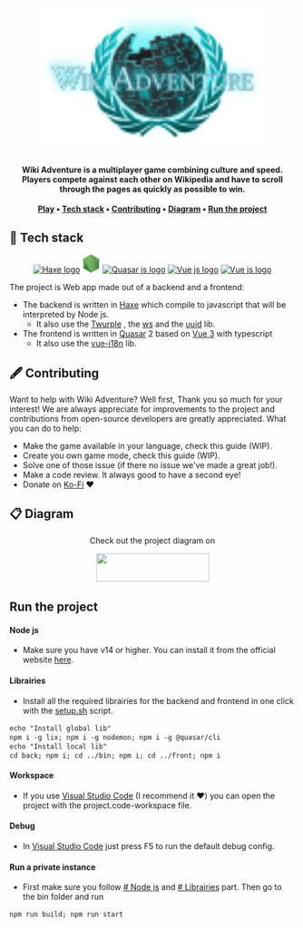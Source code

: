 <h1 align="center">
	<a href="https://wikiadventu.re"><img width=402 height=250 src="front/public/svg/openGraph.svg" alt="Wiki Adventure"/></a>
</h1>

<h4 align="center">
	Wiki Adventure is a multiplayer game combining culture and speed. Players compete against each other on Wikipedia and have to scroll through the pages as quickly as possible to win.
</h4>

<p align="center">
	<strong>
		<a href="https://wikiadventu.re">Play</a>
		•
		<a href="#-tech-stack">Tech stack</a>
		•
		<a href="#%EF%B8%8F-contributing">Contributing</a>
		•
		<a href="#-diagram">Diagram</a>
		•
		<a href="#-run-the-project">Run the project</a>
	</strong>
</p>


## 🚀 Tech stack

<p align="center">
	<a href="https://haxe.org"><img width=32 height=32 src="https://haxe.org/img/haxe-logo.svg" alt="Haxe logo"></a>
    <a href="https://nodejs.org"><img width=32 height=32 src="https://raw.githubusercontent.com/github/explore/80688e429a7d4ef2fca1e82350fe8e3517d3494d/topics/nodejs/nodejs.png" alt="Node js logo"></a> 
    <a href="https://quasar.dev"><img width=32 height=32 src="https://cdn.quasar.dev/logo-v2/svg/logo.svg" alt="Quasar js logo"></a>  
    <a href="https://v3.vuejs.org"><img width=32 height=32 src="https://v3.vuejs.org/logo.png" alt="Vue js logo"></a>  
    <a href="https://vue-i18n.intlify.dev"><img width=36.57 height=32 src="https://vue-i18n.intlify.dev/vue-i18n-logo.png" alt="Vue js logo"></a>
</p>
The project is Web app made out of a backend and a frontend:

- The backend is written in [Haxe](https://haxe.org) which compile to javascript that will be interpreted by Node js.
    - It also use the [Twurple](https://github.com/twurple/twurple) , the [ws](https://github.com/websockets/ws) and the [uuid](https://github.com/uuidjs/uuid) lib.
- The frontend is written in [Quasar](https://quasar.dev) 2 based on [Vue 3](https://v3.vuejs.org) with typescript
    - It also use the [vue-i18n](https://vue-i18n.intlify.dev) lib.

## 🖋️ Contributing

Want to help with Wiki Adventure? Well first, Thank you so much for your interest! We are always appreciate for improvements to the project and contributions from open-source developers are greatly appreciated.
What you can do to help:
- Make the game available in your language, check this guide (WIP).
- Create you own game mode, check this guide (WIP).
- Solve one of those issue (if there no issue we've made a great job!).
- Make a code review. It always good to have a second eye!
- Donate on [Ko-Fi](https://ko-fi.com/sacramentix) ❤️

## 📋 Diagram
<p align="center">Check out the project diagram on</p>
<p align="center"><a href="https://app.diagrams.net/#HSacramentix%2FWikiAdventure%2FQuasar-V2%2Fback%2FAppDiagram.drawio.svg" title="Draw io logo"><img width=199 height=50 src="https://drawio-app.com/wp-content/uploads/2020/11/drawio_logo_RGB_dark_mini_199x50px.png" /></a></p>

## Run the project

#### Node js
- Make sure you have v14 or higher. You can install it from the official website [here](https://nodejs.org).
#### Librairies
- Install all the required librairies for the backend and frontend in one click with the [setup.sh](/setup.sh) script.
```
echo "Install global lib"
npm i -g lix; npm i -g nodemon; npm i -g @quasar/cli
echo "Install local lib"
cd back; npm i; cd ../bin; npm i; cd ../front; npm i
```
#### Workspace
- If you use [Visual Studio Code](https://code.visualstudio.com) (I recommend it ❤️) you can open the project with the project.code-workspace file.
#### Debug
- In [Visual Studio Code](https://code.visualstudio.com) just press F5 to run the default debug config.
#### Run a private instance
- First make sure you follow [# Node js](#node-js) and [# Librairies](#librairies) part. Then go to the bin folder and run 
```
npm run build; npm run start
``` 
